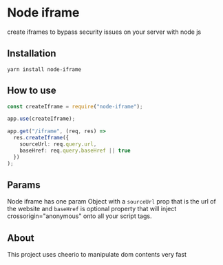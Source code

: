 # Node iframe

create iframes to bypass security issues on your server with node js

## Installation

`yarn install node-iframe`

## How to use

```typescript
const createIframe = require("node-iframe");

app.use(createIframe);

app.get("/iframe", (req, res) =>
  res.createIframe({
    sourceUrl: req.query.url,
    baseHref: req.query.baseHref || true
  })
);
```

## Params

Node iframe has one param Object with a `sourceUrl` prop that is the url of the website and `baseHref` is optional property that will inject crossorigin="anonymous" onto all your script tags.

## About

This project uses cheerio to manipulate dom contents very fast
